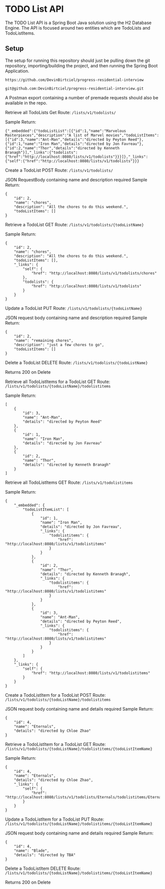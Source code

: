 # TODO List API

The TODO List API is a Spring Boot Java solution using the H2 Database Engine.
The API is focused around two entities which are TodoLists and TodoListItems.

## Setup

The setup for running this repository should just be pulling down the git repository,
importing/building the project, and then running the Spring Boot Application.

```
https://github.com/DevinBirtciel/progress-residential-interview
```

```
git@github.com:DevinBirtciel/progress-residential-interview.git
```

A Postman export containing a number of premade requests should also be available in the repo.

Retrieve all TodoLists
Get Route: ```/lists/v1/todolists/```

Sample Return:
```
{"_embedded":{"todoListList":[{"id":1,"name":"Marvelous Masterpieces","description":"A list of Marvel movies","todoListItems":[{"id":3,"name":"Ant-Man","details":"directed by Peyton Reed"},{"id":1,"name":"Iron Man","details":"directed by Jon Favreau"},{"id":2,"name":"Thor","details":"directed by Kenneth Branagh"}],"_links":{"todolists":{"href":"http://localhost:8080/lists/v1/todolists"}}}]},"_links":{"self":{"href":"http://localhost:8080/lists/v1/todolists"}}}
```

Create a TodoList
POST Route: ```/lists/v1/todolists/```

JSON RequestBody containing name and description required
Sample Return:
```
{
    "id": 2,
    "name": "chores",
    "description": "All the chores to do this weekend.",
    "todoListItems": []
}
```

Retrieve a TodoList
GET Route: ```/lists/v1/todolists/{todoListName}```

Sample Return:
```
{
    "id": 2,
    "name": "chores",
    "description": "All the chores to do this weekend.",
    "todoListItems": [],
    "_links": {
        "self": {
            "href": "http://localhost:8080/lists/v1/todolists/chores"
        },
        "todolists": {
            "href": "http://localhost:8080/lists/v1/todolists"
        }
    }
}
```

Update a TodoList
PUT Route: ```/lists/v1/todolists/{todoListName}```

JSON request body containing name and description required
Sample Return:
```
{
    "id": 2,
    "name": "remaining chores",
    "description": "just a few chores to go",
    "todoListItems": []
}
```

Delete a TodoList
DELETE Route: ```/lists/v1/todolists/{todoListName}```

Returns 200 on Delete

Retrieve all TodoListItems for a TodoList
GET Route: ```/lists/v1/todolists/{todoListName}/todolistitems```

Sample Return:
```
[
    {
        "id": 3,
        "name": "Ant-Man",
        "details": "directed by Peyton Reed"
    },
    {
        "id": 1,
        "name": "Iron Man",
        "details": "directed by Jon Favreau"
    },
    {
        "id": 2,
        "name": "Thor",
        "details": "directed by Kenneth Branagh"
    }
]
```

Retrieve all TodoListItems
GET Route: ```/lists/v1/todolistitems```

Sample Return:
```
{
    "_embedded": {
        "todoListItemList": [
            {
                "id": 1,
                "name": "Iron Man",
                "details": "directed by Jon Favreau",
                "_links": {
                    "todolistitems": {
                        "href": "http://localhost:8080/lists/v1/todolistitems"
                    }
                }
            },
            {
                "id": 2,
                "name": "Thor",
                "details": "directed by Kenneth Branagh",
                "_links": {
                    "todolistitems": {
                        "href": "http://localhost:8080/lists/v1/todolistitems"
                    }
                }
            },
            {
                "id": 3,
                "name": "Ant-Man",
                "details": "directed by Peyton Reed",
                "_links": {
                    "todolistitems": {
                        "href": "http://localhost:8080/lists/v1/todolistitems"
                    }
                }
            }
        ]
    },
    "_links": {
        "self": {
            "href": "http://localhost:8080/lists/v1/todolistitems"
        }
    }
}
```

Create a TodoListItem for a TodoList
POST Route: ```/lists/v1/todolists/{todoListName}/todolistitems```

JSON request body containing name and details required
Sample Return:
```
{
    "id": 4,
    "name": "Eternals",
    "details": "directed by Chloe Zhao"
}
```

Retrieve a TodoListItem for a TodoList
GET Route: ```/lists/v1/todolists/{todoListName}/todolistitems/{todoListItemName}```

Sample Return:
```
{
    "id": 4,
    "name": "Eternals",
    "details": "directed by Chloe Zhao",
    "_links": {
        "self": {
            "href": "http://localhost:8080/lists/v1/todolists/Eternals/todolistitems/Eternals"
        }
    }
}
```

Update a TodoListItem for a TodoList
PUT Route: ```/lists/v1/todolists/{todoListName}/todolistitems/{todoListItemName}```

JSON request body containing name and details required
Sample Return:
```
{
    "id": 4,
    "name": "Blade",
    "details": "directed by TBA"
}
```

Delete a TodoListItem
DELETE Route: ```/lists/v1/todolists/{todoListName}/todolistitems/{todoListItemName}```

Returns 200 on Delete
